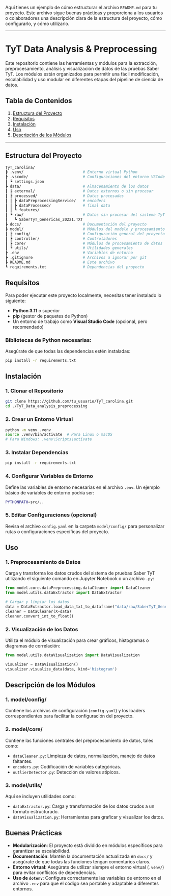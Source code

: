 Aquí tienes un ejemplo de cómo estructurar el archivo `README.md` para tu proyecto. Este archivo sigue buenas prácticas y proporciona a los usuarios o colaboradores una descripción clara de la estructura del proyecto, cómo configurarlo, y cómo utilizarlo.

---

# **TyT Data Analysis & Preprocessing**

Este repositorio contiene las herramientas y módulos para la extracción, preprocesamiento, análisis y visualización de datos de las pruebas Saber TyT. Los módulos están organizados para permitir una fácil modificación, escalabilidad y uso modular en diferentes etapas del pipeline de ciencia de datos.

## **Tabla de Contenidos**

1. [Estructura del Proyecto](#estructura-del-proyecto)
2. [Requisitos](#requisitos)
3. [Instalación](#instalación)
4. [Uso](#uso)
5. [Descripción de los Módulos](#descripción-de-los-módulos)
---

## **Estructura del Proyecto**

```bash
TyT_carolina/
┣ .venv/                          # Entorno virtual Python
┣ .vscode/                        # Configuraciones del entorno VSCode
┃ ┗ settings.json
┣ data/                           # Almacenamiento de los datos
┃ ┣ external/                     # Datos externos o sin procesar
┃ ┣ processed/                    # Datos procesados
┃ ┃ ┣ dataPreprocessingService/   # encoders
┃ ┃ ┣ dataProcessed/              # final data
┃ ┃ ┗ features/
┃ ┗ raw/                          # Datos sin procesar del sistema TyT
┃   ┗ SaberTyT_Genericas_20221.TXT
┣ docs/                           # Documentación del proyecto
┣ model/                          # Módulos del modelo y procesamiento de datos
┃ ┣ config/                       # Configuración general del proyecto
┃ ┣ controller/                   # Controladores
┃ ┣ core/                         # Módulos de procesamiento de datos
┃ ┗ utils/                        # Utilidades generales
┣ .env                            # Variables de entorno
┣ .gitignore                      # Archivos a ignorar por git
┣ README.md                       # Este archivo
┗ requirements.txt                # Dependencias del proyecto
```

## **Requisitos**

Para poder ejecutar este proyecto localmente, necesitas tener instalado lo siguiente:

- **Python 3.11** o superior
- **pip** (gestor de paquetes de Python)
- Un entorno de trabajo como **Visual Studio Code** (opcional, pero recomendado)
  
### **Bibliotecas de Python necesarias**:

Asegúrate de que todas las dependencias estén instaladas:

```bash
pip install -r requirements.txt
```

## **Instalación**

### 1. **Clonar el Repositorio**

```bash
git clone https://github.com/tu_usuario/TyT_carolina.git
cd ./TyT_Data_analysis_preprocessing
```

### 2. **Crear un Entorno Virtual**

```bash
python -m venv .venv
source .venv/bin/activate  # Para Linux o macOS
# Para Windows: .venv\Scripts\activate
```

### 3. **Instalar Dependencias**

```bash
pip install -r requirements.txt
```

### 4. **Configurar Variables de Entorno**

Define las variables de entorno necesarias en el archivo `.env`. Un ejemplo básico de variables de entorno podría ser:

```bash
PYTHONPATH=src/..
```

### 5. **Editar Configuraciones (opcional)**

Revisa el archivo `config.yaml` en la carpeta `model/config/` para personalizar rutas o configuraciones específicas del proyecto.

## **Uso**

### 1. **Preprocesamiento de Datos**

Carga y transforma los datos crudos del sistema de pruebas Saber TyT utilizando el siguiente comando en Jupyter Notebook o un archivo `.py`:

```python
from model.core.dataPreprocessing.dataCleaner import DataCleaner
from model.utils.dataExtractor import DataExtractor

# Cargar y limpiar los datos
data = DataExtractor.load_data_txt_to_dataframe("data/raw/SaberTyT_Genericas_20221.TXT")
cleaner = DataCleaner(X=data)
cleaner.convert_int_to_float()
```

### 2. **Visualización de los Datos**

Utiliza el módulo de visualización para crear gráficos, histogramas o diagramas de correlación:

```python
from model.utils.dataVisualization import DataVisualization

visualizer = DataVisualization()
visualizer.visualize_data(data, kind='histogram')
```

## **Descripción de los Módulos**

### 1. **model/config/**
Contiene los archivos de configuración (`config.yaml`) y los loaders correspondientes para facilitar la configuración del proyecto.

### 2. **model/core/**
Contiene las funciones centrales del preprocesamiento de datos, tales como:
- `dataCleaner.py`: Limpieza de datos, normalización, manejo de datos faltantes.
- `encoders.py`: Codificación de variables categóricas.
- `outlierDetector.py`: Detección de valores atípicos.

### 3. **model/utils/**
Aquí se incluyen utilidades como:
- `dataExtractor.py`: Carga y transformación de los datos crudos a un formato estructurado.
- `dataVisualization.py`: Herramientas para graficar y visualizar los datos.

## **Buenas Prácticas**

- **Modularización**: El proyecto está dividido en módulos específicos para garantizar su escalabilidad.
- **Documentación**: Mantén la documentación actualizada en `docs/` y asegúrate de que todas las funciones tengan comentarios claros.
- **Entorno virtual**: Asegúrate de utilizar siempre el entorno virtual (`.venv/`) para evitar conflictos de dependencias.
- **Uso de `dotenv`**: Configura correctamente las variables de entorno en el archivo `.env` para que el código sea portable y adaptable a diferentes entornos.


